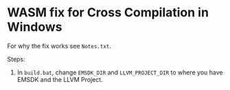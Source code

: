 # WASM fix for Cross Compilation in Windows

For why the fix works see ```Notes.txt```.

Steps:

1. In ```build.bat```, change ```EMSDK_DIR``` and ```LLVM_PROJECT_DIR``` to where you have EMSDK and the LLVM Project.
